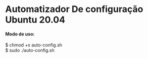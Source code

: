 # Automatizador De configuração Ubuntu 20.04

#### Modo de uso:
$ chmod +x auto-config.sh <br>
$ sudo ./auto-config.sh
